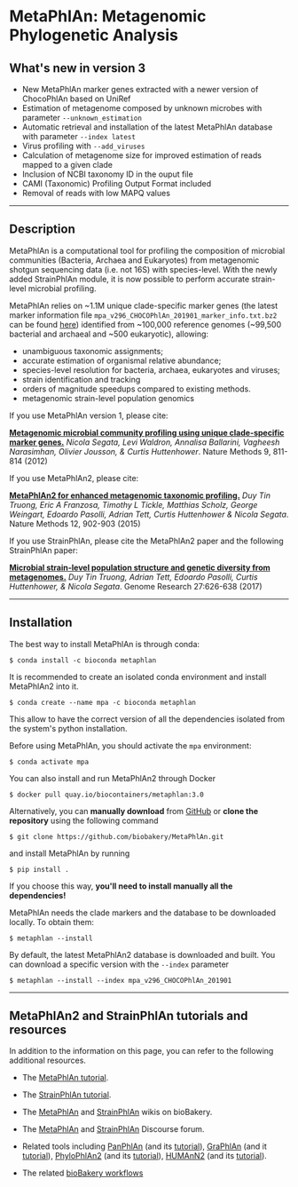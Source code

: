 # MetaPhlAn: Metagenomic Phylogenetic Analysis

## What's new in version 3
* New MetaPhlAn marker genes extracted with a newer version of ChocoPhlAn based on UniRef
* Estimation of metagenome composed by unknown microbes with parameter `--unknown_estimation`
* Automatic retrieval and installation of the latest MetaPhlAn database  with parameter `--index latest`
* Virus profiling with `--add_viruses`
* Calculation of metagenome size for improved estimation of reads mapped to a given clade
* Inclusion of NCBI taxonomy ID in the ouput file
* CAMI (Taxonomic) Profiling Output Format included
* Removal of reads with low MAPQ values
-------------

## Description
MetaPhlAn is a computational tool for profiling the composition of microbial communities (Bacteria, Archaea and Eukaryotes) from metagenomic shotgun sequencing data (i.e. not 16S) with species-level. With the newly added StrainPhlAn module, it is now possible to perform accurate strain-level microbial profiling.

MetaPhlAn relies on ~1.1M unique clade-specific marker genes (the latest marker information file `mpa_v296_CHOCOPhlAn_201901_marker_info.txt.bz2` can be found  [here](https://www.dropbox.com/sh/7qze7m7g9fe2xjg/AAAv_ShZiz7pNTaT_YONJTF7a/mpa_v296_CHOCOPhlAn_201901_marker_info.txt.bz2?dl=1)) identified from ~100,000 reference genomes (~99,500 bacterial and archaeal and ~500 eukaryotic), allowing:

* unambiguous taxonomic assignments;
* accurate estimation of organismal relative abundance;
* species-level resolution for bacteria, archaea, eukaryotes and viruses;
* strain identification and tracking
* orders of magnitude speedups compared to existing methods.
* metagenomic strain-level population genomics

If you use MetaPhlAn version 1, please cite:

[**Metagenomic microbial community profiling using unique clade-specific marker genes.**](https://www.nature.com/articles/nmeth.2066) *Nicola Segata, Levi Waldron, Annalisa Ballarini, Vagheesh Narasimhan, Olivier Jousson, &  Curtis Huttenhower*. Nature Methods 9, 811-814 (2012)

If you use MetaPhlAn2, please cite:

[**MetaPhlAn2 for enhanced metagenomic taxonomic profiling.**](http://www.nature.com/nmeth/journal/v12/n10/pdf/nmeth.3589.pdf) *Duy Tin Truong, Eric A Franzosa, Timothy L Tickle, Matthias Scholz, George Weingart, Edoardo Pasolli, Adrian Tett, Curtis Huttenhower & Nicola Segata*. Nature Methods 12, 902-903 (2015)

If you use StrainPhlAn, please cite the MetaPhlAn2 paper and the following StrainPhlAn paper:

[**Microbial strain-level population structure and genetic diversity from metagenomes.**](http://genome.cshlp.org/content/27/4/626.full.pdf) *Duy Tin Truong, Adrian Tett, Edoardo Pasolli, Curtis Huttenhower, & Nicola Segata*. Genome Research 27:626-638 (2017)

-------------

## Installation
The best way to install MetaPhlAn is through conda:

```
$ conda install -c bioconda metaphlan
```

It is recommended to create an isolated conda environment and install MetaPhlAn2 into it. 

```
$ conda create --name mpa -c bioconda metaphlan
```

This allow to have the correct version of all the dependencies isolated from the system's python installation.

Before using MetaPhlAn, you should activate the `mpa` environment:

```
$ conda activate mpa
```

You can also install and run MetaPhlAn2 through Docker

```
$ docker pull quay.io/biocontainers/metaphlan:3.0
```

Alternatively, you can **manually download** from [GitHub](https://github.com/biobakery/MetaPhlAn/archive/3.0.zip) or **clone the repository** using the following command 

```
$ git clone https://github.com/biobakery/MetaPhlAn.git
``` 

and install MetaPhlAn by running 

```console
$ pip install .
```

If you choose this way, **you'll need to install manually all the dependencies!**


MetaPhlAn needs the clade markers and the database to be downloaded locally. To obtain them:

```
$ metaphlan --install 
```

By default, the latest MetaPhlAn2 database is downloaded and built. You can download a specific version with the `--index` parameter

```
$ metaphlan --install --index mpa_v296_CHOCOPhlAn_201901
```

-------------

## MetaPhlAn2 and StrainPhlAn tutorials and resources

In addition to the information on this page, you can refer to the following additional resources.

* The [MetaPhlAn tutorial](https://github.com/biobakery/MetaPhlAn/wiki).

* The [StrainPhlAn tutorial](https://github.com/biobakery/MetaPhlAn/wiki/StrainPhlAn).

* The [MetaPhlAn](https://github.com/biobakery/biobakery/wiki/metaphlan2) and [StrainPhlAn](https://github.com/biobakery/biobakery/wiki/strainphlan2) wikis on bioBakery.

* The [MetaPhlAn](https://forum.biobakery.org/c/Microbial-community-profiling/MetaPhlAn/) and [StrainPhlAn](https://forum.biobakery.org/c/Microbial-community-profiling/StrainPhlAn/) Discourse forum.

* Related tools including [PanPhlAn](https://github.com/segatalab/panphlan) (and its [tutorial](https://github.com/segatalab/panphlan/wiki/Home)), [GraPhlAn](https://github.com/segatalab/graphlan) (and it [tutorial](https://github.com/biobakery/biobakery/wiki/graphlan)), [PhyloPhlAn2](https://github.com/biobakery/phylophlan) (and its [tutorial](https://github.com/biobakery/biobakery/wiki/phylophlan)), [HUMAnN2](https://github.com/biobakery/humann/) (and its [tutorial](https://github.com/biobakery/biobakery/wiki/humann2)).

* The related [bioBakery workflows](https://github.com/biobakery/biobakery/wiki/biobakery_workflows)
